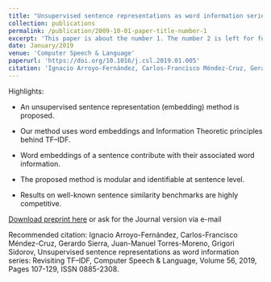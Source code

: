 ```yaml
---
title: "Unsupervised sentence representations as word information series: Revisiting TF–IDF"
collection: publications
permalink: /publication/2009-10-01-paper-title-number-1
excerpt: 'This paper is about the number 1. The number 2 is left for future work.'
date: January/2019
venue: 'Computer Speech & Language'
paperurl: 'https://doi.org/10.1016/j.csl.2019.01.005'
citation: 'Ignacio Arroyo-Fernández, Carlos-Francisco Méndez-Cruz, Gerardo Sierra, Juan-Manuel Torres-Moreno, Grigori Sidorov. (2009). &quot;Unsupervised sentence representations as word information series: Revisiting TF–IDF.&quot; <i>Computer Speech & Language</i>. 56(1).'
---
```

Highlights:

- An unsupervised sentence representation (embedding) method is proposed.

- Our method uses word embeddings and Information Theoretic principles behind TF–IDF.

- Word embeddings of a sentence contribute with their associated word information.

- The proposed method is modular and identifiable at sentence level.

- Results on well-known sentence similarity benchmarks are highly competitive.

[Download preprint here](https://arxiv.org/abs/1710.06524) or ask for the Journal version via e-mail

Recommended citation: Ignacio Arroyo-Fernández, Carlos-Francisco Méndez-Cruz, Gerardo Sierra, Juan-Manuel Torres-Moreno, Grigori Sidorov,
Unsupervised sentence representations as word information series: Revisiting TF–IDF,
Computer Speech & Language,
Volume 56,
2019,
Pages 107-129,
ISSN 0885-2308.
